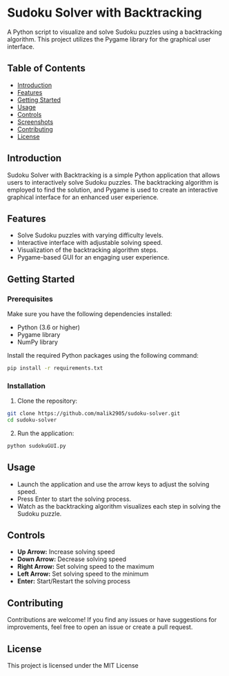 # Sudoku Solver with Backtracking

A Python script to visualize and solve Sudoku puzzles using a backtracking algorithm. This project utilizes the Pygame library for the graphical user interface.

## Table of Contents

- [Introduction](#introduction)
- [Features](#features)
- [Getting Started](#getting-started)
- [Usage](#usage)
- [Controls](#controls)
- [Screenshots](#screenshots)
- [Contributing](#contributing)
- [License](#license)

## Introduction

Sudoku Solver with Backtracking is a simple Python application that allows users to interactively solve Sudoku puzzles. The backtracking algorithm is employed to find the solution, and Pygame is used to create an interactive graphical interface for an enhanced user experience.

## Features

- Solve Sudoku puzzles with varying difficulty levels.
- Interactive interface with adjustable solving speed.
- Visualization of the backtracking algorithm steps.
- Pygame-based GUI for an engaging user experience.

## Getting Started

### Prerequisites

Make sure you have the following dependencies installed:

- Python (3.6 or higher)
- Pygame library
- NumPy library

Install the required Python packages using the following command:

```bash
pip install -r requirements.txt
```

### Installation

1. Clone the repository:

```bash
git clone https://github.com/malik2905/sudoku-solver.git
cd sudoku-solver
```

2. Run the application:

```bash
python sudokuGUI.py
```

## Usage

- Launch the application and use the arrow keys to adjust the solving speed.
- Press Enter to start the solving process.
- Watch as the backtracking algorithm visualizes each step in solving the Sudoku puzzle.

## Controls

- **Up Arrow:** Increase solving speed
- **Down Arrow:** Decrease solving speed
- **Right Arrow:** Set solving speed to the maximum
- **Left Arrow:** Set solving speed to the minimum
- **Enter:** Start/Restart the solving process

## Contributing

Contributions are welcome! If you find any issues or have suggestions for improvements, feel free to open an issue or create a pull request.

## License

This project is licensed under the MIT License

